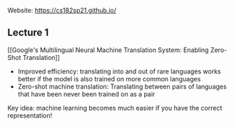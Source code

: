 Website: https://cs182sp21.github.io/

## Lecture 1

[[Google's Multilingual Neural Machine Translation System: Enabling Zero-Shot Translation]]
- Improved efficiency: translating into and out of rare languages works better if the model is also trained on more common languages
- Zero-shot machine translation: Translating between pairs of languages that have been never been trained on as a pair

Key idea: machine learning becomes much easier if you have the correct representation!






